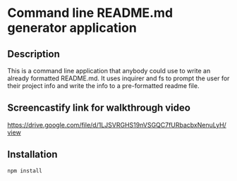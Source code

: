 # Command line README.md generator application

## Description
This is a command line application that anybody could use to write an already formatted README.md.  It uses inquirer and fs to prompt the user for their project info and write the info to a pre-formatted readme file.

## Screencastify link for walkthrough video
https://drive.google.com/file/d/1LJSVRGHS19nVSGQC7fURbacbxNenuLyH/view

## Installation
```
npm install
```
